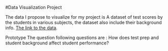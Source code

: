 #Data Visualization Project

The data I propose to visualize for my project is A dataset of test scores by the students in various subjects, the dataset also include their background info. [The link to the data](https://www.kaggle.com/spscientist/students-performance-in-exams).

Prototype
The question following questions are : How does test prep and student background affect student performance?

